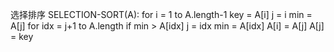 选择排序
SELECTION-SORT(A):
for i = 1 to A.length-1
    key = A[i]
    j = i
    min = A[j]
    for idx = j+1 to A.length
        if min > A[idx]
            j = idx
            min = A[idx]
    A[i] = A[j]
    A[j] = key
    
